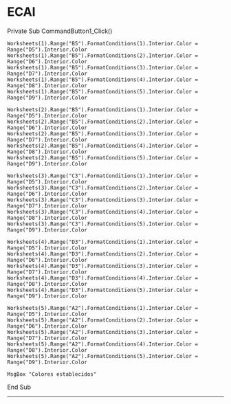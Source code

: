 # ECAI
Private Sub CommandButton1_Click()

    Worksheets(1).Range("B5").FormatConditions(1).Interior.Color = Range("D5").Interior.Color
    Worksheets(1).Range("B5").FormatConditions(2).Interior.Color = Range("D6").Interior.Color
    Worksheets(1).Range("B5").FormatConditions(3).Interior.Color = Range("D7").Interior.Color
    Worksheets(1).Range("B5").FormatConditions(4).Interior.Color = Range("D8").Interior.Color
    Worksheets(1).Range("B5").FormatConditions(5).Interior.Color = Range("D9").Interior.Color
    
    Worksheets(2).Range("B5").FormatConditions(1).Interior.Color = Range("D5").Interior.Color
    Worksheets(2).Range("B5").FormatConditions(2).Interior.Color = Range("D6").Interior.Color
    Worksheets(2).Range("B5").FormatConditions(3).Interior.Color = Range("D7").Interior.Color
    Worksheets(2).Range("B5").FormatConditions(4).Interior.Color = Range("D8").Interior.Color
    Worksheets(2).Range("B5").FormatConditions(5).Interior.Color = Range("D9").Interior.Color
    
    Worksheets(3).Range("C3").FormatConditions(1).Interior.Color = Range("D5").Interior.Color
    Worksheets(3).Range("C3").FormatConditions(2).Interior.Color = Range("D6").Interior.Color
    Worksheets(3).Range("C3").FormatConditions(3).Interior.Color = Range("D7").Interior.Color
    Worksheets(3).Range("C3").FormatConditions(4).Interior.Color = Range("D8").Interior.Color
    Worksheets(3).Range("C3").FormatConditions(5).Interior.Color = Range("D9").Interior.Color
    
    Worksheets(4).Range("D3").FormatConditions(1).Interior.Color = Range("D5").Interior.Color
    Worksheets(4).Range("D3").FormatConditions(2).Interior.Color = Range("D6").Interior.Color
    Worksheets(4).Range("D3").FormatConditions(3).Interior.Color = Range("D7").Interior.Color
    Worksheets(4).Range("D3").FormatConditions(4).Interior.Color = Range("D8").Interior.Color
    Worksheets(4).Range("D3").FormatConditions(5).Interior.Color = Range("D9").Interior.Color
    
    Worksheets(5).Range("A2").FormatConditions(1).Interior.Color = Range("D5").Interior.Color
    Worksheets(5).Range("A2").FormatConditions(2).Interior.Color = Range("D6").Interior.Color
    Worksheets(5).Range("A2").FormatConditions(3).Interior.Color = Range("D7").Interior.Color
    Worksheets(5).Range("A2").FormatConditions(4).Interior.Color = Range("D8").Interior.Color
    Worksheets(5).Range("A2").FormatConditions(5).Interior.Color = Range("D9").Interior.Color
    
    MsgBox "Colores establecidos"
    
End Sub

---
